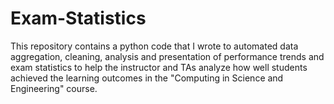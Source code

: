 # Exam-Statistics
This repository contains a python code that I wrote to automated data aggregation, cleaning, analysis and presentation of performance trends and exam statistics to help the instructor and TAs analyze how well students achieved the learning outcomes in the "Computing in Science and Engineering" course. 
